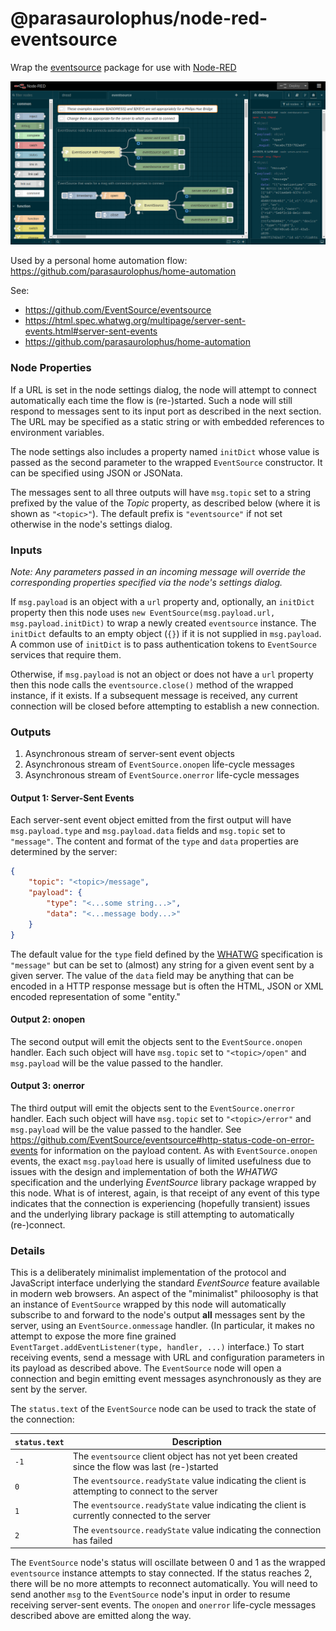 # @parasaurolophus/node-red-eventsource

Wrap the [eventsource](https://www.npmjs.com/package/eventsource) package for
use with [Node-RED](https://nodered.org)

![](./screenshot.png)

Used by a personal home automation flow:
<https://github.com/parasaurolophus/home-automation>

See:

- <https://github.com/EventSource/eventsource>
- <https://html.spec.whatwg.org/multipage/server-sent-events.html#server-sent-events>
- <https://github.com/parasaurolophus/home-automation>

### Node Properties

If a URL is set in the node settings dialog, the node will attempt to connect
automatically each time the flow is (re-)started. Such a node will still respond
to messages sent to its input port as described in the next section. The URL may
be specified as a static string or with embedded references to environment
variables.

The node settings also includes a property named `initDict` whose value is
passed as the second parameter to the wrapped `EventSource` constructor. It can
be specified using JSON or JSONata.

The messages sent to all three outputs will have `msg.topic` set to a string
prefixed by the value of the _Topic_ property, as described below (where it is
shown as `"<topic>"`). The default prefix is `"eventsource"` if not set
otherwise in the node's settings dialog.

### Inputs

_Note: Any parameters passed in an incoming message will override the
corresponding properties specified via the node's settings dialog._

If `msg.payload` is an object with a `url` property and, optionally, an
`initDict` property then this node uses `new EventSource(msg.payload.url,
msg.payload.initDict)` to wrap a newly created `eventsource` instance. The
`initDict` defaults to an empty object (`{}`) if it is not supplied in
`msg.payload`. A common use of `initDict` is to pass authentication tokens to
`EventSource` services that require them.

Otherwise, if `msg.payload` is not an object or does not have a `url` property
then this node calls the `eventsource.close()` method of the wrapped instance,
if it exists. If a subsequent message is received, any current connection will
be closed before attempting to establish a new connection.

### Outputs

1. Asynchronous stream of server-sent event objects
2. Asynchronous stream of `EventSource.onopen` life-cycle
   messages
3. Asynchronous stream of `EventSource.onerror` life-cycle
   messages

#### Output 1: Server-Sent Events

Each server-sent event object emitted from the first output will have
`msg.payload.type` and `msg.payload.data` fields and `msg.topic` set to
`"message"`. The content and format of the `type` and `data` properties are
determined by the server:

```json
{
    "topic": "<topic>/message",
    "payload": {
        "type": "<...some string...>",
        "data": "<...message body...>"
    }
}
```

The default value for the `type` field defined by the
[WHATWG](https://html.spec.whatwg.org/multipage/server-sent-events.html#server-sent-events)
specification is `"message"` but can be set to (almost) any string for a given
event sent by a given server. The value of the `data` field may be anything that
can be encoded in a HTTP response message but is often the HTML, JSON or XML
encoded representation of some "entity."

#### Output 2: onopen

The second output will emit the objects sent to the `EventSource.onopen`
handler. Each such object will have `msg.topic` set to `"<topic>/open"` and
`msg.payload` will be the value passed to the handler.

#### Output 3: onerror

The third output will emit the objects sent to the `EventSource.onerror`
handler. Each such object will have `msg.topic` set to `"<topic>/error"` and
`msg.payload` will be the value passed to the handler. See
<https://github.com/EventSource/eventsource#http-status-code-on-error-events>
for information on the payload content. As with `EventSource.onopen` events, the
exact `msg.payload` here is usually of limited usefulness due to issues with the
design and implementation of both the _WHATWG_ specification and the underlying
_EventSource_ library package wrapped by this node. What is of interest, again,
is that receipt of any event of this type indicates that the connection is
experiencing (hopefully transient) issues and the underlying library package is
still attempting to automatically (re-)connect.

### Details

This is a deliberately minimalist implementation of the protocol and JavaScript
interface underlying the standard _EventSource_ feature available in modern web
browsers. An aspect of the "minimalist" philoosophy is that an instance of
`EventSource` wrapped by this node will automatically subscribe to and forward
to the node's output **all** messages sent by the server, using an
`EventSource.onmessage` handler. (In particular, it makes no attempt to expose
the more fine grained `EventTarget.addEventListener(type, handler, ...)`
interface.) To start receiving events, send a message with URL and configuration
parameters in its payload as described above. The `EventSource` node will open a
connection and begin emitting event messages asynchronously as they are sent by
the server.

The `status.text` of the `EventSource` node can be used to track the state of
the connection:

| `status.text` | Description                                                                                     |
|---------------|-------------------------------------------------------------------------------------------------|
| `-1`          | The `eventsource` client object has not yet been created since the flow was last (re-)started   |
|  `0`          | The `eventsource.readyState` value indicating the client is attempting to connect to the server |
|  `1`          | The `eventsource.readyState` value indicating the client is currently connected to the server   |
|  `2`          | The `eventsource.readyState` value indicating the connection has failed                         |

The `EventSource` node's status will oscillate between 0 and 1 as the wrapped
`eventsource` instance attempts to stay connected. If the status reaches 2,
there will be no more attempts to reconnect automatically. You will need to send
another `msg` to the `EventSource` node's input in order to resume receiving
server-sent events. The `onopen` and `onerror` life-cycle messages described
above are emitted along the way.
